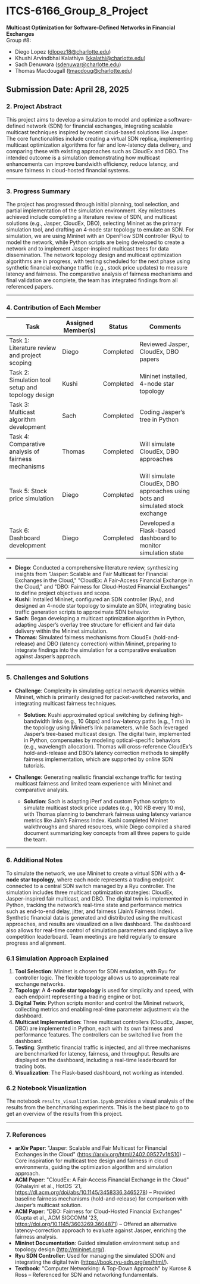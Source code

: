 # ITCS-6166_Group_8_Project  
**Multicast Optimization for Software-Defined Networks in Financial Exchanges**    
Group #8: 
- Diego Lopez (dlopez18@charlotte.edu)
- Khushi Arvindbhai Kalathiya (kkalathi@charlotte.edu)
- Sach Denuwara (sdenuwar@charlotte.edu)
- Thomas Macdougall (tmacdoug@charlotte.edu)

Submission Date: April 28, 2025  
---

### 2. Project Abstract  
This project aims to develop a simulation to model and optimize a software-defined network (SDN) for financial exchanges, integrating scalable multicast techniques inspired by recent cloud-based solutions like Jasper. The core functionalities include creating a virtual SDN replica, implementing multicast optimization algorithms for fair and low-latency data delivery, and comparing these with existing approaches such as CloudEx and DBO. The intended outcome is a simulation demonstrating how multicast enhancements can improve bandwidth efficiency, reduce latency, and ensure fairness in cloud-hosted financial systems.

---

### 3. Progress Summary  
The project has progressed through initial planning, tool selection, and partial implementation of the simulation environment. Key milestones achieved include completing a literature review of SDN, and multicast solutions (e.g., Jasper, CloudEx, DBO), selecting Mininet as the primary simulation tool, and drafting an 4-node star topology to emulate an SDN. For simulation, we are using Mininet with an OpenFlow SDN controller (Ryu) to model the network, while Python scripts are being developed to create a network and to implement Jasper-inspired multicast trees for data dissemination. The network topology design and multicast optimization algorithms are in progress, with testing scheduled for the next phase using synthetic financial exchange traffic (e.g., stock price updates) to measure latency and fairness. The comparative analysis of fairness mechanisms and final validation are complete, the team has integrated findings from all referenced papers.

---

### 4. Contribution of Each Member  

| **Task**                  | **Assigned Member(s)** | **Status**    | **Comments**                          |  
|---------------------------|-----------------------|---------------|---------------------------------------|  
| Task 1: Literature review and project scoping | Diego         | Completed     | Reviewed Jasper, CloudEx, DBO papers  |  
| Task 2: Simulation tool setup and topology design | Kushi          | Completed   | Mininet installed, 4-node star topology |  
| Task 3: Multicast algorithm development | Sach          | Completed   | Coding Jasper’s tree in Python       |  
| Task 4: Comparative analysis of fairness mechanisms | Thomas          | Completed       | Will simulate CloudEx, DBO approaches |  
| Task 5: Stock price simulation | Diego          | Completed       | Will simulate CloudEx, DBO approaches using bots and simulated stock exchange |  
| Task 6: Dashboard development | Diego          | Completed       | Developed a Flask-based dashboard to monitor simulation state |  

- **Diego**: Conducted a comprehensive literature review, synthesizing insights from "Jasper: Scalable and Fair Multicast for Financial Exchanges in the Cloud," "CloudEx: A Fair-Access Financial Exchange in the Cloud," and "DBO: Fairness for Cloud-Hosted Financial Exchanges" to define project objectives and scope.  
- **Kushi**: Installed Mininet, configured an SDN controller (Ryu), and designed an  4-node star topology to simulate an SDN, integrating basic traffic generation scripts to approximate SDN behavior.  
- **Sach**: Began developing a multicast optimization algorithm in Python, adapting Jasper’s overlay tree structure for efficient and fair data delivery within the Mininet simulation.  
- **Thomas**: Simulated fairness mechanisms from CloudEx (hold-and-release) and DBO (latency correction) within Mininet, preparing to integrate findings into the simulation for a comparative evaluation against Jasper’s approach.

---

### 5. Challenges and Solutions  

- **Challenge**: Complexity in simulating optical network dynamics within Mininet, which is primarily designed for packet-switched networks, and integrating multicast fairness techniques.  
  - **Solution**: Kushi approximated optical switching by defining high-bandwidth links (e.g., 10 Gbps) and low-latency paths (e.g., 1 ms) in the topology using Mininet’s link parameters, while Sach leveraged Jasper’s tree-based multicast design. The digital twin, implemented in Python, compensates by modeling optical-specific behaviors (e.g., wavelength allocation). Thomas will cross-reference CloudEx’s hold-and-release and DBO’s latency correction methods to simplify fairness implementation, which are supported by online SDN tutorials.

- **Challenge**: Generating realistic financial exchange traffic for testing multicast fairness and limited team experience with Mininet and comparative analysis.  
  - **Solution**: Sach is adapting iPerf and custom Python scripts to simulate multicast stock price updates (e.g., 100 KB every 10 ms), with Thomas planning to benchmark fairness using latency variance metrics like Jain’s Fairness Index. Kushi completed Mininet walkthroughs and shared resources, while Diego compiled a shared document summarizing key concepts from all three papers to guide the team.

---

### 6. Additional Notes  
To simulate the network, we use Mininet to create a virtual SDN with a **4-node star topology**, where each node represents a trading endpoint connected to a central SDN switch managed by a Ryu controller. The simulation includes three multicast optimization strategies: CloudEx, Jasper-inspired fair multicast, and DBO. The digital twin is implemented in Python, tracking the network’s real-time state and performance metrics such as end-to-end delay, jitter, and fairness (Jain’s Fairness Index). Synthetic financial data is generated and distributed using the multicast approaches, and results are visualized on a live dashboard. The dashboard also allows for real-time control of simulation parameters and displays a live competition leaderboard. Team meetings are held regularly to ensure progress and alignment.

### 6.1 Simulation Approach Explained  
1. **Tool Selection**: Mininet is chosen for SDN emulation, with Ryu for controller logic. The flexible topology allows us to approximate real exchange networks.
2. **Topology**: A **4-node star topology** is used for simplicity and speed, with each endpoint representing a trading engine or bot.
3. **Digital Twin**: Python scripts monitor and control the Mininet network, collecting metrics and enabling real-time parameter adjustment via the dashboard.
4. **Multicast Implementation**: Three multicast controllers (CloudEx, Jasper, DBO) are implemented in Python, each with its own fairness and performance features. The controllers can be switched live from the dashboard.
5. **Testing**: Synthetic financial traffic is injected, and all three mechanisms are benchmarked for latency, fairness, and throughput. Results are displayed on the dashboard, including a real-time leaderboard for trading bots.
6. **Visualization**: The Flask-based dashboard, not working as intended.  

### 6.2 Notebook Visualization

The notebook `results_visualization.ipynb` provides a visual analysis of the results from the benchmarking experiments. This is the best place to go to get an overview of the results from this project.

---

### 7. References  
- **arXiv Paper**: "Jasper: Scalable and Fair Multicast for Financial Exchanges in the Cloud" (https://arxiv.org/html/2402.09527v1#S10) – Core inspiration for multicast tree design and fairness in cloud environments, guiding the optimization algorithm and simulation approach.  
- **ACM Paper**: "CloudEx: A Fair-Access Financial Exchange in the Cloud" (Ghalayini et al., HotOS '21, https://dl.acm.org/doi/abs/10.1145/3458336.3465278) – Provided baseline fairness mechanisms (hold-and-release) for comparison with Jasper’s multicast solution.  
- **ACM Paper**: "DBO: Fairness for Cloud-Hosted Financial Exchanges" (Gupta et al., ACM SIGCOMM '23, https://doi.org/10.1145/3603269.3604871) – Offered an alternative latency-correction approach to evaluate against Jasper, enriching the fairness analysis.  
- **Mininet Documentation**: Guided simulation environment setup and topology design (http://mininet.org/).  
- **Ryu SDN Controller**: Used for managing the simulated SDON and integrating the digital twin (https://book.ryu-sdn.org/en/html/).  
- **Textbook**: "Computer Networking: A Top-Down Approach" by Kurose & Ross – Referenced for SDN and networking fundamentals.
